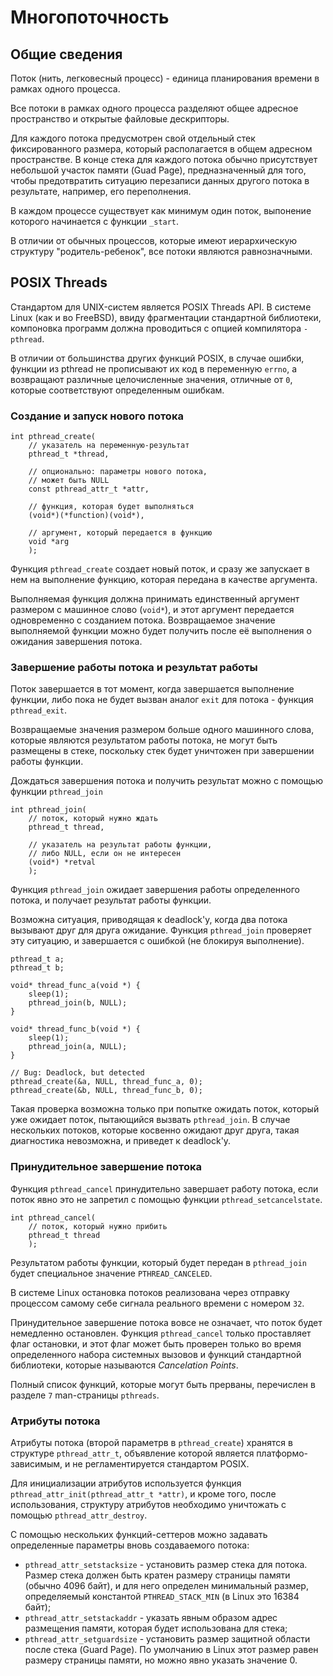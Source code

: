 # Многопоточность

## Общие сведения

Поток (нить, легковесный процесс) - единица планирования времени в рамках одного процесса.

Все потоки в рамках одного процесса разделяют общее адресное пространство и открытые файловые дескрипторы.

Для каждого потока предусмотрен свой отдельный стек фиксированного размера, который располагается в общем адресном пространстве. В конце стека для каждого потока обычно присутствует небольшой участок памяти (Guad Page), предназначенный для того, чтобы предотвратить ситуацию перезаписи данных другого потока в результате, например, его переполнения.

В каждом процессе существует как минимум один поток, выпонение которого начинается с функции `_start`.

В отличии от обычных процессов, которые имеют иерархическую структуру "родитель-ребенок", все потоки являются равнозначными.

## POSIX Threads

Стандартом для UNIX-систем является POSIX Threads API. В системе Linux (как и во FreeBSD), ввиду фрагментации стандартной библиотеки, компоновка программ должна проводиться с опцией компилятора `-pthread`.

В отличии от большинства других функций POSIX, в случае ошибки, функции из pthread не прописывают их код в переменную `errno`, а возвращают различные целочисленные значения, отличные от `0`, которые соответствуют определенным ошибкам.


### Создание и запуск нового потока

```
int pthread_create(
    // указатель на переменную-результат
    pthread_t *thread,

    // опционально: параметры нового потока,
    // может быть NULL
    const pthread_attr_t *attr,

    // функция, которая будет выполняться
    (void*)(*function)(void*),

    // аргумент, который передается в функцию
    void *arg
    );
```

Функция `pthread_create` создает новый поток, и сразу же запускает в нем на выполнение функцию, которая передана в качестве аргумента.

Выполняемая функция должна принимать единственный аргумент размером с машинное слово (`void*`), и этот аргумент передается одновременно с созданием потока. Возвращаемое значение выполняемой функции можно будет получить после её выполнения о ожидания завершения потока.

### Завершение работы потока и результат работы

Поток завершается в тот момент, когда завершается выполнение функции, либо пока не будет вызван аналог `exit` для потока - функция `pthread_exit`.

Возвращаемые значения размером больше одного машинного слова, которые являются результатом работы потока, не могут быть размещены в стеке, поскольку стек будет уничтожен при завершении работы функции.

Дождаться завершения потока и получить результат можно с помощью функции `pthread_join`

```
int pthread_join(
    // поток, который нужно ждать
    pthread_t thread,

    // указатель на результат работы функции,
    // либо NULL, если он не интересен
    (void*) *retval
    );
```

Функция `pthread_join` ожидает завершения работы определенного потока, и получает результат работы функции.

Возможна ситуация, приводящая к deadlock'у, когда два потока вызывают друг для друга ожидание. Функция `pthread_join` проверяет эту ситуацию, и завершается с ошибкой (не блокируя выполнение).

```
pthread_t a;
pthread_t b;

void* thread_func_a(void *) {
    sleep(1);
    pthread_join(b, NULL);
}

void* thread_func_b(void *) {
    sleep(1);
    pthread_join(a, NULL);
}

// Bug: Deadlock, but detected
pthread_create(&a, NULL, thread_func_a, 0);
pthread_create(&b, NULL, thread_func_b, 0);
```

Такая проверка возможна только при попытке ожидать поток, который уже ожидает поток, пытающийся вызвать `pthread_join`. В случае нескольких потоков, которые косвенно ожидают друг друга, такая диагностика невозможна, и приведет к deadlock'у.

### Принудительное завершение потока

Функция `pthread_cancel` принудительно завершает работу потока, если поток явно это не запретил с помощью функции `pthread_setcancelstate`.

```
int pthread_cancel(
    // поток, который нужно прибить
    pthread_t thread
    );
```

Результатом работы функции, который будет передан в `pthread_join` будет специальное значение `PTHREAD_CANCELED`.

В системе Linux остановка потоков реализована через отправку процессом самому себе сигнала реального времени с номером `32`.

Принудительное завершение потока вовсе не означает, что поток будет немедленно остановлен. Функция `pthread_cancel` только проставляет флаг остановки, и этот флаг может быть проверен только во время определенного набора системных вызовов и функций стандартной библиотеки, которые называются *Cancelation Points*.

Полный список функций, которые могут быть прерваны, перечислен в разделе `7` man-страницы `pthreads`.

### Атрибуты потока

Атрибуты потока (второй параметрв в `pthread_create`) хранятся в структуре `pthread_attr_t`, объявление которой является платформо-зависимым, и не регламентируется стандартом POSIX.

Для инициализации атрибутов используется функция `pthread_attr_init(pthread_attr_t *attr)`, и кроме того, после использования, структуру атрибутов необходимо уничтожать с помощью `pthread_attr_destroy`.

С помощью нескольких функций-сеттеров можно задавать определенные параметры вновь создаваемого потока:

 * `pthread_attr_setstacksize` - установить размер стека для потока. Размер стека должен быть кратен размеру страницы памяти (обычно 4096 байт), и для него определен минимальный размер, определяемый константой `PTHREAD_STACK_MIN` (в Linux это 16384 байт);
 * `pthread_attr_setstackaddr` - указать явным образом адрес размещения памяти, которая будет использована для стека;
 * `pthread_attr_setguardsize` - установить размер защитной области после стека (Guard Page). По умолчанию в Linux этот размер равен размеру страницы памяти, но можно явно указать значение 0.
